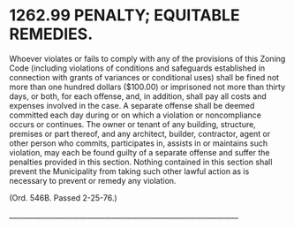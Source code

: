 1262.99 PENALTY; EQUITABLE REMEDIES.
====================================

Whoever violates or fails to comply with any of the provisions of this
Zoning Code (including violations of conditions and safeguards
established in connection with grants of variances or conditional uses)
shall be fined not more than one hundred dollars (\$100.00) or
imprisoned not more than thirty days, or both, for each offense, and, in
addition, shall pay all costs and expenses involved in the case. A
separate offense shall be deemed committed each day during or on which a
violation or noncompliance occurs or continues. The owner or tenant of
any building, structure, premises or part thereof, and any architect,
builder, contractor, agent or other person who commits, participates in,
assists in or maintains such violation, may each be found guilty of a
separate offense and suffer the penalties provided in this section.
Nothing contained in this section shall prevent the Municipality from
taking such other lawful action as is necessary to prevent or remedy any
violation.

(Ord. 546B. Passed 2-25-76.)

\_\_\_\_\_\_\_\_\_\_\_\_\_\_\_\_\_\_\_\_\_\_\_\_\_\_\_\_\_\_\_\_\_\_\_\_\_\_\_\_\_\_\_\_\_\_\_\_\_\_\_\_\_\_\_\_\_\_\_\_\_\_\_\_\_
